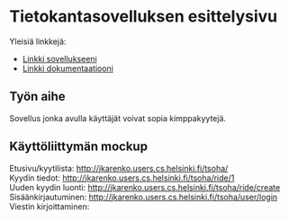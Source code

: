 # Tietokantasovelluksen esittelysivu

Yleisiä linkkejä:

* [Linkki sovellukseeni](https://jkarenko.users.cs.helsinki.fi/tsoha)
* [Linkki dokumentaatiooni](https://github.com/jkarenko/Tsoha-Bootstrap/tree/master/doc/dokumentaatio.md)

## Työn aihe

Sovellus jonka avulla käyttäjät voivat sopia kimppakyytejä.

## Käyttöliittymän mockup
Etusivu/kyytilista: http://jkarenko.users.cs.helsinki.fi/tsoha/  
Kyydin tiedot: http://jkarenko.users.cs.helsinki.fi/tsoha/ride/1  
Uuden kyydin luonti: http://jkarenko.users.cs.helsinki.fi/tsoha/ride/create  
Sisäänkirjautuminen: http://jkarenko.users.cs.helsinki.fi/tsoha/user/login  
Viestin kirjoittaminen:  
